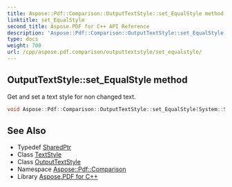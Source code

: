 ```yaml
---
title: Aspose::Pdf::Comparison::OutputTextStyle::set_EqualStyle method
linktitle: set_EqualStyle
second_title: Aspose.PDF for C++ API Reference
description: 'Aspose::Pdf::Comparison::OutputTextStyle::set_EqualStyle method. Get and set a text style for non changed text in C++.'
type: docs
weight: 700
url: /cpp/aspose.pdf.comparison/outputtextstyle/set_equalstyle/
---
```

## OutputTextStyle::set_EqualStyle method


Get and set a text style for non changed text.

```cpp
void Aspose::Pdf::Comparison::OutputTextStyle::set_EqualStyle(System::SharedPtr<TextStyle> value)
```

## See Also

* Typedef [SharedPtr](../../../system/sharedptr/)
* Class [TextStyle](../../textstyle/)
* Class [OutputTextStyle](../)
* Namespace [Aspose::Pdf::Comparison](../../)
* Library [Aspose.PDF for C++](../../../)
